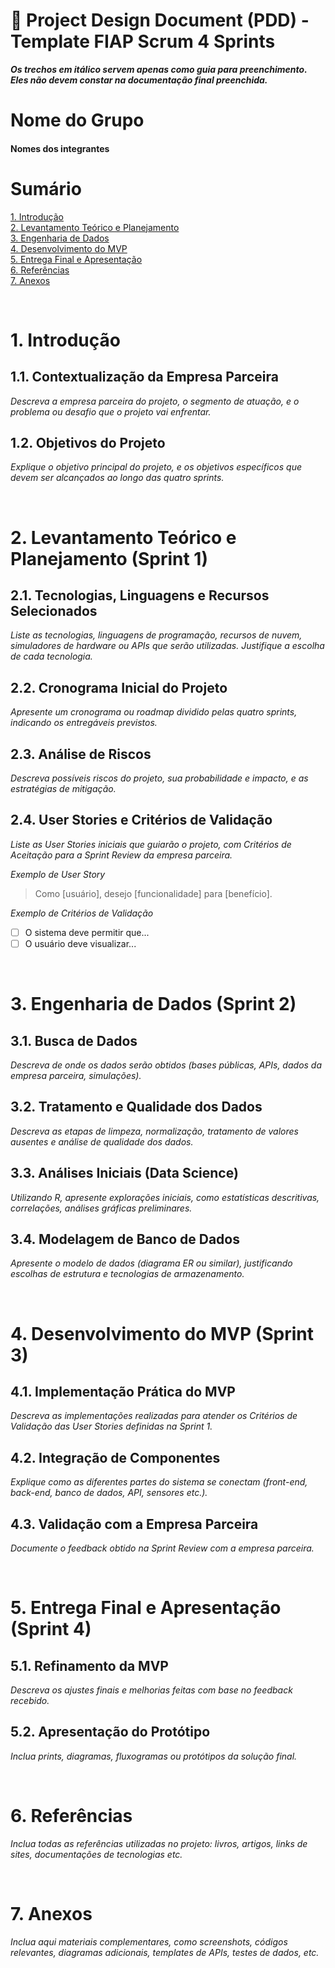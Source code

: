 # 📄 Project Design Document (PDD) - Template FIAP Scrum 4 Sprints

**_Os trechos em itálico servem apenas como guia para preenchimento. Eles não devem constar na documentação final preenchida._**

# Nome do Grupo

#### Nomes dos integrantes

# Sumário

[1. Introdução](#c1)  
[2. Levantamento Teórico e Planejamento](#c2)  
[3. Engenharia de Dados](#c3)  
[4. Desenvolvimento do MVP](#c4)  
[5. Entrega Final e Apresentação](#c5)  
[6. Referências](#c6)  
[7. Anexos](#c7)

<br>

# <a name="c1"></a>1. Introdução

## 1.1. Contextualização da Empresa Parceira

*Descreva a empresa parceira do projeto, o segmento de atuação, e o problema ou desafio que o projeto vai enfrentar.*

## 1.2. Objetivos do Projeto

*Explique o objetivo principal do projeto, e os objetivos específicos que devem ser alcançados ao longo das quatro sprints.*

<br>

# <a name="c2"></a>2. Levantamento Teórico e Planejamento (Sprint 1)

## 2.1. Tecnologias, Linguagens e Recursos Selecionados

*Liste as tecnologias, linguagens de programação, recursos de nuvem, simuladores de hardware ou APIs que serão utilizadas. Justifique a escolha de cada tecnologia.*

## 2.2. Cronograma Inicial do Projeto

*Apresente um cronograma ou roadmap dividido pelas quatro sprints, indicando os entregáveis previstos.*

## 2.3. Análise de Riscos

*Descreva possíveis riscos do projeto, sua probabilidade e impacto, e as estratégias de mitigação.*

## 2.4. User Stories e Critérios de Validação

*Liste as User Stories iniciais que guiarão o projeto, com Critérios de Aceitação para a Sprint Review da empresa parceira.*

*Exemplo de User Story*

> Como [usuário], desejo [funcionalidade] para [benefício].

*Exemplo de Critérios de Validação*
- [ ] O sistema deve permitir que...
- [ ] O usuário deve visualizar...

<br>

# <a name="c3"></a>3. Engenharia de Dados (Sprint 2)

## 3.1. Busca de Dados

*Descreva de onde os dados serão obtidos (bases públicas, APIs, dados da empresa parceira, simulações).* 

## 3.2. Tratamento e Qualidade dos Dados

*Descreva as etapas de limpeza, normalização, tratamento de valores ausentes e análise de qualidade dos dados.*

## 3.3. Análises Iniciais (Data Science)

*Utilizando R, apresente explorações iniciais, como estatísticas descritivas, correlações, análises gráficas preliminares.*

## 3.4. Modelagem de Banco de Dados

*Apresente o modelo de dados (diagrama ER ou similar), justificando escolhas de estrutura e tecnologias de armazenamento.*

<br>

# <a name="c4"></a>4. Desenvolvimento do MVP (Sprint 3)

## 4.1. Implementação Prática do MVP

*Descreva as implementações realizadas para atender os Critérios de Validação das User Stories definidas na Sprint 1.*

## 4.2. Integração de Componentes

*Explique como as diferentes partes do sistema se conectam (front-end, back-end, banco de dados, API, sensores etc.).*

## 4.3. Validação com a Empresa Parceira

*Documente o feedback obtido na Sprint Review com a empresa parceira.*

<br>

# <a name="c5"></a>5. Entrega Final e Apresentação (Sprint 4)

## 5.1. Refinamento da MVP

*Descreva os ajustes finais e melhorias feitas com base no feedback recebido.*

## 5.2. Apresentação do Protótipo

*Inclua prints, diagramas, fluxogramas ou protótipos da solução final.*

<br>

# <a name="c6"></a>6. Referências

*Inclua todas as referências utilizadas no projeto: livros, artigos, links de sites, documentações de tecnologias etc.*

<br>

# <a name="c7"></a>7. Anexos

*Inclua aqui materiais complementares, como screenshots, códigos relevantes, diagramas adicionais, templates de APIs, testes de dados, etc.*
